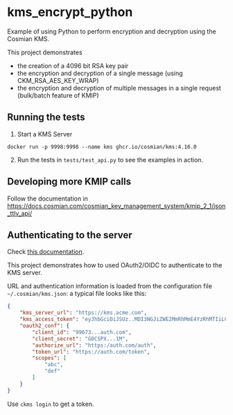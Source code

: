 # kms_encrypt_python

Example of using Python to perform encryption and decryption using the
Cosmian KMS.

This project demonstrates

- the creation of a 4096 bit RSA key pair
- the encryption and decryption of a single message (using CKM_RSA_AES_KEY_WRAP)
- the encryption and decryption of multiple messages in a single request (bulk/batch feature of KMIP)

## Running the tests

1. Start a KMS Server

```shell
docker run -p 9998:9998 --name kms ghcr.io/cosmian/kms:4.16.0
```

2. Run the tests in `tests/test_api.py` to see the examples in action.

## Developing more KMIP calls

Follow the documentation in https://docs.cosmian.com/cosmian_key_management_system/kmip_2_1/json_ttlv_api/


## Authenticating to the server

Check [this documentation](https://docs.cosmian.com/cosmian_key_management_system/authentication/).

This project demonstrates how to used OAuth2/OIDC to authenticate to the KMS server.

URL and authentication information is loaded from the configuration file `~/.cosmian/kms.json`:
a typical file looks like this:

```json
{
    "kms_server_url": "https://kms.acme.com",
    "kms_access_token": "eyJhbGciOiJSUz..MDI3NGJiZWE2MmRhMmE4YzRhMTIiLCJ0eXAiOiJ",
    "oauth2_conf": {
        "client_id": "99673...auth.com",
        "client_secret": "GOCSPX...1M",
        "authorize_url": "https:/auth.com/auth",
        "token_url": "https://auth.com/token",
        "scopes": [
            "abc",
            "def"
        ]
    }
}
```

Use `ckms login` to get a token.